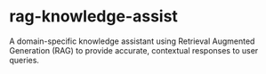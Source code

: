 # rag-knowledge-assist
A domain-specific knowledge assistant using Retrieval Augmented Generation (RAG) to provide accurate, contextual responses to user queries.
